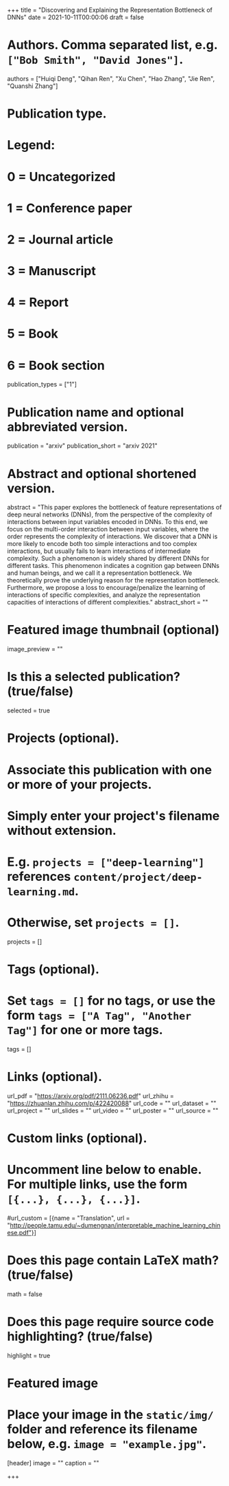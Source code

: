 +++
title = "Discovering and Explaining the Representation Bottleneck of DNNs"
date = 2021-10-11T00:00:06
draft = false

# Authors. Comma separated list, e.g. `["Bob Smith", "David Jones"]`.
authors = ["Huiqi Deng", "Qihan Ren", "Xu Chen", "Hao Zhang", "Jie Ren", "Quanshi Zhang"]

# Publication type.
# Legend:
# 0 = Uncategorized
# 1 = Conference paper
# 2 = Journal article
# 3 = Manuscript
# 4 = Report
# 5 = Book
# 6 = Book section
publication_types = ["1"]

# Publication name and optional abbreviated version.
publication = "arxiv"
publication_short = "arxiv 2021"

# Abstract and optional shortened version.
abstract = "This paper explores the bottleneck of feature representations of deep neural networks (DNNs), from the perspective of the complexity of interactions between input variables encoded in DNNs. To this end, we focus on the multi-order interaction between input variables, where the order represents the complexity of interactions. We discover that a DNN is more likely to encode both too simple interactions and too complex interactions, but usually fails to learn interactions of intermediate complexity. Such a phenomenon is widely shared by different DNNs for different tasks. This phenomenon indicates a cognition gap between DNNs and human beings, and we call it a representation bottleneck. We theoretically prove the underlying reason for the representation bottleneck. Furthermore, we propose a loss to encourage/penalize the learning of interactions of specific complexities, and analyze the representation capacities of interactions of different complexities."
abstract_short = ""

# Featured image thumbnail (optional)
image_preview = ""

# Is this a selected publication? (true/false)
selected = true

# Projects (optional).
#   Associate this publication with one or more of your projects.
#   Simply enter your project's filename without extension.
#   E.g. `projects = ["deep-learning"]` references `content/project/deep-learning.md`.
#   Otherwise, set `projects = []`.
projects = []

# Tags (optional).
#   Set `tags = []` for no tags, or use the form `tags = ["A Tag", "Another Tag"]` for one or more tags.
tags = []

# Links (optional).
url_pdf = "https://arxiv.org/pdf/2111.06236.pdf"
url_zhihu = "https://zhuanlan.zhihu.com/p/422420088"
url_code = ""
url_dataset = ""
url_project = ""
url_slides = ""
url_video = ""
url_poster = ""
url_source = ""

# Custom links (optional).
#   Uncomment line below to enable. For multiple links, use the form `[{...}, {...}, {...}]`.
#url_custom = [{name = "Translation", url = "http://people.tamu.edu/~dumengnan/interpretable_machine_learning_chinese.pdf"}]

# Does this page contain LaTeX math? (true/false)
math = false

# Does this page require source code highlighting? (true/false)
highlight = true

# Featured image
# Place your image in the `static/img/` folder and reference its filename below, e.g. `image = "example.jpg"`.
[header]
image = ""
caption = ""

+++
